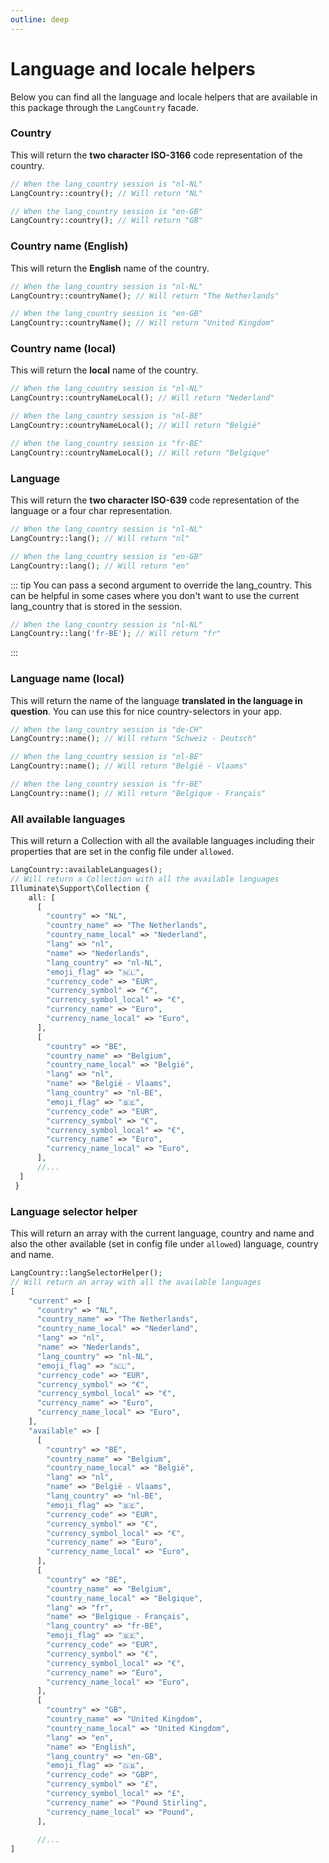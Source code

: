 ```yaml
---
outline: deep
---
```


# Language and locale helpers

Below you can find all the language and locale helpers that are available in this package through the `LangCountry`
facade.

### Country

This will return the **two character ISO-3166** code representation of the country.

```php
// When the lang_country session is "nl-NL"
LangCountry::country(); // Will return "NL"

// When the lang_country session is "en-GB"
LangCountry::country(); // Will return "GB"
```

### Country name (English)

This will return the **English** name of the country.

```php
// When the lang_country session is "nl-NL"
LangCountry::countryName(); // Will return "The Netherlands"

// When the lang_country session is "en-GB"
LangCountry::countryName(); // Will return "United Kingdom"
```

### Country name (local)

This will return the **local** name of the country.

```php
// When the lang_country session is "nl-NL"
LangCountry::countryNameLocal(); // Will return "Nederland"

// When the lang_country session is "nl-BE"
LangCountry::countryNameLocal(); // Will return "België"

// When the lang_country session is "fr-BE"
LangCountry::countryNameLocal(); // Will return "Belgique"
```

### Language

This will return the **two character ISO-639** code representation of the language or a four char representation.

```php
// When the lang_country session is "nl-NL"
LangCountry::lang(); // Will return "nl"

// When the lang_country session is "en-GB"
LangCountry::lang(); // Will return "en"
```

::: tip
You can pass a second argument to override the lang_country. This can be helpful in some cases where you don't want to
use the current lang_country that is stored in the session.

```php
// When the lang_country session is "nl-NL"
LangCountry::lang('fr-BE'); // Will return "fr"
```

:::

### Language name (local)

This will return the name of the language **translated in the language in question**. You can use this for nice
country-selectors in your app.

```php
// When the lang_country session is "de-CH"
LangCountry::name(); // Will return "Schweiz - Deutsch"

// When the lang_country session is "nl-BE"
LangCountry::name(); // Will return "België - Vlaams"

// When the lang_country session is "fr-BE"
LangCountry::name(); // Will return "Belgique - Français"
```

### All available languages

This will return a Collection with all the available languages including their properties that are set in the config
file
under `allowed`.

```php
LangCountry::availableLanguages(); 
// Will return a Collection with all the available languages
Illuminate\Support\Collection {
    all: [
      [
        "country" => "NL",
        "country_name" => "The Netherlands",
        "country_name_local" => "Nederland",
        "lang" => "nl",
        "name" => "Nederlands",
        "lang_country" => "nl-NL",
        "emoji_flag" => "🇳🇱",
        "currency_code" => "EUR",
        "currency_symbol" => "€",
        "currency_symbol_local" => "€",
        "currency_name" => "Euro",
        "currency_name_local" => "Euro",
      ],
      [
        "country" => "BE",
        "country_name" => "Belgium",
        "country_name_local" => "België",
        "lang" => "nl",
        "name" => "België - Vlaams",
        "lang_country" => "nl-BE",
        "emoji_flag" => "🇧🇪",
        "currency_code" => "EUR",
        "currency_symbol" => "€",
        "currency_symbol_local" => "€",
        "currency_name" => "Euro",
        "currency_name_local" => "Euro",
      ],
      //...
  ]
 }
```

### Language selector helper

This will return an array with the current language, country and name and also the other available (set in config file
under `allowed`) language, country and name.

```php
LangCountry::langSelectorHelper();
// Will return an array with all the available languages
[
    "current" => [
      "country" => "NL",
      "country_name" => "The Netherlands",
      "country_name_local" => "Nederland",
      "lang" => "nl",
      "name" => "Nederlands",
      "lang_country" => "nl-NL",
      "emoji_flag" => "🇳🇱",
      "currency_code" => "EUR",
      "currency_symbol" => "€",
      "currency_symbol_local" => "€",
      "currency_name" => "Euro",
      "currency_name_local" => "Euro",
    ],
    "available" => [
      [
        "country" => "BE",
        "country_name" => "Belgium",
        "country_name_local" => "België",
        "lang" => "nl",
        "name" => "België - Vlaams",
        "lang_country" => "nl-BE",
        "emoji_flag" => "🇧🇪",
        "currency_code" => "EUR",
        "currency_symbol" => "€",
        "currency_symbol_local" => "€",
        "currency_name" => "Euro",
        "currency_name_local" => "Euro",
      ],
      [
        "country" => "BE",
        "country_name" => "Belgium",
        "country_name_local" => "Belgique",
        "lang" => "fr",
        "name" => "Belgique - Français",
        "lang_country" => "fr-BE",
        "emoji_flag" => "🇧🇪",
        "currency_code" => "EUR",
        "currency_symbol" => "€",
        "currency_symbol_local" => "€",
        "currency_name" => "Euro",
        "currency_name_local" => "Euro",
      ],
      [
        "country" => "GB",
        "country_name" => "United Kingdom",
        "country_name_local" => "United Kingdom",
        "lang" => "en",
        "name" => "English",
        "lang_country" => "en-GB",
        "emoji_flag" => "🇬🇧",
        "currency_code" => "GBP",
        "currency_symbol" => "£",
        "currency_symbol_local" => "£",
        "currency_name" => "Pound Stirling",
        "currency_name_local" => "Pound",
      ],
      
      //...
]
```
